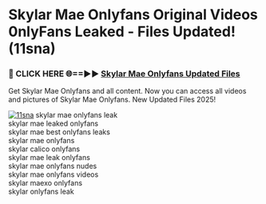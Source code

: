 # Skylar Mae Onlyfans Original Videos 0nlyFans Leaked - Files Updated! (11sna)

<h3>🔴 CLICK HERE 🌐==►► <a href="https://tinyurl.com/3hn5wdd3" rel="nofollow">Skylar Mae Onlyfans Updated Files</a></h3>

Get Skylar Mae Onlyfans and all content. Now you can access all videos and pictures of Skylar Mae Onlyfans. New Updated Files 2025!

[![11sna](https://i.imgur.com/4HnBqBT.gif)](https://tinyurl.com/3hn5wdd3)
skylar mae onlyfans leak<br>
skylar mae leaked onlyfans<br>
skylar mae best onlyfans leaks<br>
skylar mae onlyfans<br>
skylar calico onlyfans<br>
skylar mae leak onlyfans<br>
skylar mae onlyfans nudes<br>
skylar mae onlyfans videos<br>
skylar maexo onlyfans<br>
skylar onlyfans leak